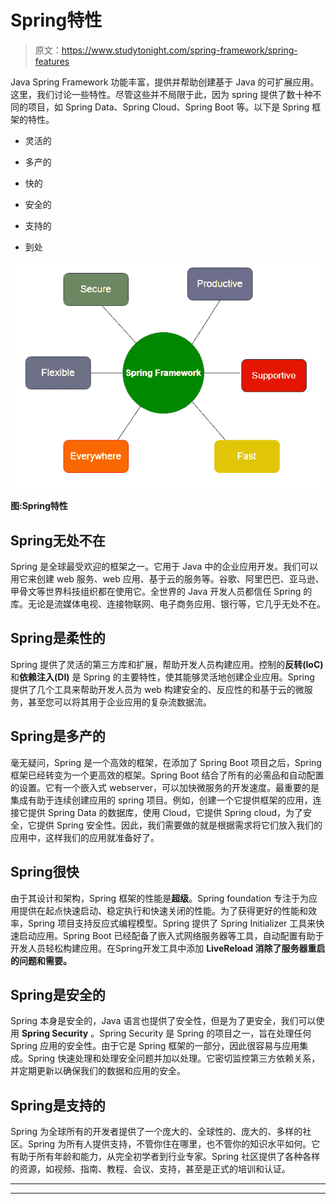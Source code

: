 # Spring特性

> 原文：<https://www.studytonight.com/spring-framework/spring-features>

Java Spring Framework 功能丰富，提供并帮助创建基于 Java 的可扩展应用。这里，我们讨论一些特性。尽管这些并不局限于此，因为 spring 提供了数十种不同的项目，如 Spring Data、Spring Cloud、Spring Boot 等。以下是 Spring 框架的特性。

*   灵活的

*   多产的

*   快的

*   安全的

*   支持的

*   到处

![spring features](img/41caf0dad1d08254bdde884cd0561722.png)

**图:Spring特性**

## Spring无处不在

Spring 是全球最受欢迎的框架之一。它用于 Java 中的企业应用开发。我们可以用它来创建 web 服务、web 应用、基于云的服务等。谷歌、阿里巴巴、亚马逊、甲骨文等世界科技组织都在使用它。全世界的 Java 开发人员都信任 Spring 的库。无论是流媒体电视、连接物联网、电子商务应用、银行等，它几乎无处不在。

## Spring是柔性的

Spring 提供了灵活的第三方库和扩展，帮助开发人员构建应用。控制的**反转(IoC)** 和**依赖注入(DI)** 是 Spring 的主要特性，使其能够灵活地创建企业应用。Spring 提供了几个工具来帮助开发人员为 web 构建安全的、反应性的和基于云的微服务，甚至您可以将其用于企业应用的复杂流数据流。

## Spring是多产的

毫无疑问，Spring 是一个高效的框架，在添加了 Spring Boot 项目之后，Spring 框架已经转变为一个更高效的框架。Spring Boot 结合了所有的必需品和自动配置的设置。它有一个嵌入式 webserver，可以加快微服务的开发速度。最重要的是集成有助于连续创建应用的 spring 项目。例如，创建一个它提供框架的应用，连接它提供 Spring Data 的数据库，使用 Cloud，它提供 Spring cloud，为了安全，它提供 Spring 安全性。因此，我们需要做的就是根据需求将它们放入我们的应用中，这样我们的应用就准备好了。

## Spring很快

由于其设计和架构，Spring 框架的性能是**超级**。Spring foundation 专注于为应用提供在起点快速启动、稳定执行和快速关闭的性能。为了获得更好的性能和效率，Spring 项目支持反应式编程模型。Spring 提供了 Spring Initializer 工具来快速启动应用。Spring Boot 已经配备了嵌入式网络服务器等工具，自动配置有助于开发人员轻松构建应用。在Spring开发工具中添加 **LiveReload 消除了服务器重启的问题和需要。**

## Spring是安全的

Spring 本身是安全的，Java 语言也提供了安全性，但是为了更安全，我们可以使用 **Spring Security** 。Spring Security 是 Spring 的项目之一，旨在处理任何 Spring 应用的安全性。由于它是 Spring 框架的一部分，因此很容易与应用集成。Spring 快速处理和处理安全问题并加以处理。它密切监控第三方依赖关系，并定期更新以确保我们的数据和应用的安全。

## Spring是支持的

Spring 为全球所有的开发者提供了一个庞大的、全球性的、庞大的、多样的社区。Spring 为所有人提供支持，不管你住在哪里，也不管你的知识水平如何。它有助于所有年龄和能力，从完全初学者到行业专家。Spring 社区提供了各种各样的资源，如视频、指南、教程、会议、支持，甚至是正式的培训和认证。

* * *

* * *